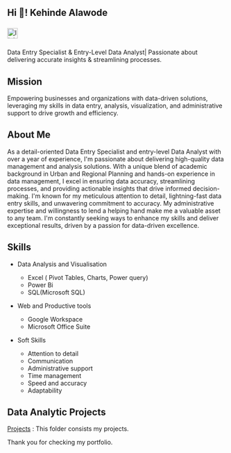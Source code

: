 <h2 align="left">Hi 👋! Kehinde Alawode </h2>

###

<div align="left">
  <a href="http://linkedin.com/in/kehindealawode" target="_blank">
    <img src="https://img.shields.io/static/v1?message=Connect&logo=linkedin&label=LinkedIn&color=grey&logoColor=White&labelColor=0077B5&style=for-the-badge" height="24" alt="linkedin logo"  />
  </a>
</div>

###

Data Entry Specialist & Entry-Level Data Analyst| Passionate about delivering accurate insights & streamlining processes.

## Mission
Empowering businesses and organizations with data-driven solutions, leveraging my skills in data entry, analysis, visualization, and administrative support to drive growth and efficiency.

## About Me
As a detail-oriented Data Entry Specialist and entry-level Data Analyst with over a year of experience, I'm passionate about delivering high-quality data management and analysis solutions. With a unique blend of academic background in Urban and Regional Planning and hands-on experience in data management, I excel in ensuring data accuracy, streamlining processes, and providing actionable insights that drive informed decision-making. I'm known for my meticulous attention to detail, lightning-fast data entry skills, and unwavering commitment to accuracy. My administrative expertise and willingness to lend a helping hand make me a valuable asset to any team. I'm constantly seeking ways to enhance my skills and deliver exceptional results, driven by a passion for data-driven excellence.

## Skills
* Data Analysis and Visualisation
    * Excel ( Pivot Tables, Charts, Power query)
    * Power Bi
    * SQL(Microsoft SQL)
      
* Web and Productive tools
    * Google Workspace
    * Microsoft Office Suite
      
* Soft Skills
    * Attention to detail
    * Communication
    * Administrative support
    * Time management
    * Speed and accuracy
    * Adaptability

## Data Analytic Projects

[Projects](https://github.com/Ckenny-Analyst/Portfolio) : This folder consists my projects.

Thank you for checking my portfolio.
